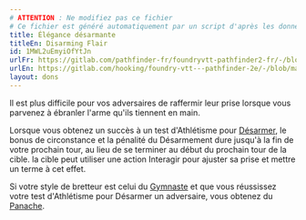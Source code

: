 ```yaml
---
# ATTENTION : Ne modifiez pas ce fichier
# Ce fichier est généré automatiquement par un script d'après les données du module Foundry VTT officiel et de sa traduction
title: Élégance désarmante
titleEn: Disarming Flair
id: 1MWL2uEmyiOfYtJn
urlFr: https://gitlab.com/pathfinder-fr/foundryvtt-pathfinder2-fr/-/blob/master/data/feats/1MWL2uEmyiOfYtJn.htm
urlEn: https://gitlab.com/hooking/foundry-vtt---pathfinder-2e/-/blob/master/packs/data/feats.db/disarming-flair.json
layout: dons
---
```

Il est plus difficile pour vos adversaires de raffermir leur prise lorsque vous parvenez à ébranler l'arme qu'ils tiennent en main.

Lorsque vous obtenez un succès à un test d'Athlétisme pour [Désarmer](../actions/désarmer.md), le bonus de circonstance et la pénalité du Désarmement dure jusqu'à la fin de votre prochain tour, au lieu de se terminer au début du prochain tour de la cible. la cible peut utiliser une action Interagir pour ajuster sa prise et mettre un terme à cet effet.

Si votre style de bretteur est celui du [Gymnaste](../capacité-classe/style-:-gymnaste.md) et que vous réussissez votre test d'Athlétisme pour Désarmer un adversaire, vous obtenez du [Panache](../capacité-classe/panache.md).
